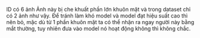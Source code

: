 ID có 6 ảnh
Ảnh này bị che khuất phần lớn khuôn mặt và trong dataset chỉ có 2 ảnh như vậy. Để tránh làm khó model và model đạt hiệu suất cao thì nên bỏ, mặc dù từ 1 phần khuôn mặt ta có thể nhận ra ngay người này bằng mắt thường, tuy nhiên đưa vào model nó hoạt động không thì không chắc.